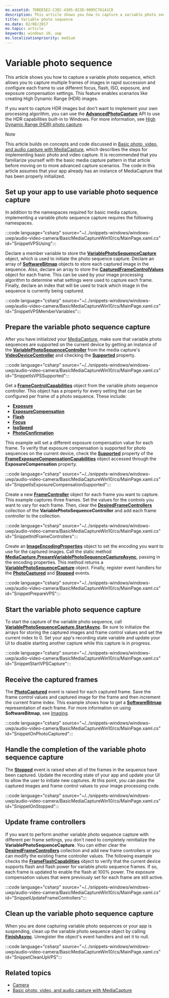 ```yaml
---
ms.assetid: 7DBEE5E2-C3EC-4305-823D-9095C761A1CD
description: This article shows you how to capture a variable photo sequence, which allows you to capture multiple frames of images in rapid succession and configure each frame to use different focus, flash, ISO, exposure, and exposure compensation settings.
title: Variable photo sequence
ms.date: 02/08/2017
ms.topic: article
keywords: windows 10, uwp
ms.localizationpriority: medium
---
```

# Variable photo sequence



This article shows you how to capture a variable photo sequence, which allows you to capture multiple frames of images in rapid succession and configure each frame to use different focus, flash, ISO, exposure, and exposure compensation settings. This feature enables scenarios like creating High Dynamic Range (HDR) images.

If you want to capture HDR images but don't want to implement your own processing algorithm, you can use the [**AdvancedPhotoCapture**](/uwp/api/Windows.Media.Capture.AdvancedPhotoCapture) API to use the HDR capabilities built-in to Windows. For more information, see [High Dynamic Range (HDR) photo capture](high-dynamic-range-hdr-photo-capture.md).

> [!NOTE] 
> This article builds on concepts and code discussed in [Basic photo, video, and audio capture with MediaCapture](basic-photo-video-and-audio-capture-with-MediaCapture.md), which describes the steps for implementing basic photo and video capture. It is recommended that you familiarize yourself with the basic media capture pattern in that article before moving on to more advanced capture scenarios. The code in this article assumes that your app already has an instance of MediaCapture that has been properly initialized.

## Set up your app to use variable photo sequence capture

In addition to the namespaces required for basic media capture, implementing a variable photo sequence capture requires the following namespaces.

:::code language="csharp" source="~/../snippets-windows/windows-uwp/audio-video-camera/BasicMediaCaptureWin10/cs/MainPage.xaml.cs" id="SnippetVPSUsing":::

Declare a member variable to store the [**VariablePhotoSequenceCapture**](/uwp/api/Windows.Media.Capture.Core.VariablePhotoSequenceCapture) object, which is used to initiate the photo sequence capture. Declare an array of [**SoftwareBitmap**](/uwp/api/Windows.Graphics.Imaging.SoftwareBitmap) objects to store each captured image in the sequence. Also, declare an array to store the [**CapturedFrameControlValues**](/uwp/api/Windows.Media.Capture.CapturedFrameControlValues) object for each frame. This can be used by your image processing algorithm to determine what settings were used to capture each frame. Finally, declare an index that will be used to track which image in the sequence is currently being captured.

:::code language="csharp" source="~/../snippets-windows/windows-uwp/audio-video-camera/BasicMediaCaptureWin10/cs/MainPage.xaml.cs" id="SnippetVPSMemberVariables":::

## Prepare the variable photo sequence capture

After you have initialized your [MediaCapture](./index.md), make sure that variable photo sequences are supported on the current device by getting an instance of the [**VariablePhotoSequenceController**](/uwp/api/Windows.Media.Devices.Core.VariablePhotoSequenceController) from the media capture's [**VideoDeviceController**](/uwp/api/Windows.Media.Devices.VideoDeviceController) and checking the [**Supported**](/uwp/api/windows.media.devices.core.variablephotosequencecontroller.supported) property.

:::code language="csharp" source="~/../snippets-windows/windows-uwp/audio-video-camera/BasicMediaCaptureWin10/cs/MainPage.xaml.cs" id="SnippetIsVPSSupported":::

Get a [**FrameControlCapabilities**](/uwp/api/Windows.Media.Devices.Core.FrameControlCapabilities) object from the variable photo sequence controller. This object has a property for every setting that can be configured per frame of a photo sequence. These include:

-   [**Exposure**](/uwp/api/windows.media.devices.core.framecontrolcapabilities.exposure)
-   [**ExposureCompensation**](/uwp/api/windows.media.devices.core.framecontrolcapabilities.exposurecompensation)
-   [**Flash**](/uwp/api/windows.media.devices.core.framecontrolcapabilities.flash)
-   [**Focus**](/uwp/api/windows.media.devices.core.framecontrolcapabilities.focus)
-   [**IsoSpeed**](/uwp/api/windows.media.devices.core.framecontrolcapabilities.isospeed)
-   [**PhotoConfirmation**](/uwp/api/windows.media.devices.core.framecontrolcapabilities.photoconfirmationsupported)

This example will set a different exposure compensation value for each frame. To verify that exposure compensation is supported for photo sequences on the current device, check the [**Supported**](/uwp/api/windows.media.devices.exposurecompensationcontrol.supported) property of the [**FrameExposureCompensationCapabilities**](/uwp/api/Windows.Media.Devices.Core.FrameExposureCompensationCapabilities) object accessed through the **ExposureCompensation** property.

:::code language="csharp" source="~/../snippets-windows/windows-uwp/audio-video-camera/BasicMediaCaptureWin10/cs/MainPage.xaml.cs" id="SnippetIsExposureCompensationSupported":::

Create a new [**FrameController**](/uwp/api/Windows.Media.Devices.Core.FrameController) object for each frame you want to capture. This example captures three frames. Set the values for the controls you want to vary for each frame. Then, clear the [**DesiredFrameControllers**](/uwp/api/windows.media.devices.core.variablephotosequencecontroller.desiredframecontrollers) collection of the **VariablePhotoSequenceController** and add each frame controller to the collection.

:::code language="csharp" source="~/../snippets-windows/windows-uwp/audio-video-camera/BasicMediaCaptureWin10/cs/MainPage.xaml.cs" id="SnippetInitFrameControllers":::

Create an [**ImageEncodingProperties**](/uwp/api/Windows.Media.MediaProperties.ImageEncodingProperties) object to set the encoding you want to use for the captured images. Call the static method [**MediaCapture.PrepareVariablePhotoSequenceCaptureAsync**](/uwp/api/windows.media.capture.mediacapture.preparevariablephotosequencecaptureasync), passing in the encoding properties. This method returns a [**VariablePhotoSequenceCapture**](/uwp/api/Windows.Media.Capture.Core.VariablePhotoSequenceCapture) object. Finally, register event handlers for the [**PhotoCaptured**](/uwp/api/windows.media.capture.core.variablephotosequencecapture.photocaptured) and [**Stopped**](/uwp/api/windows.media.capture.core.variablephotosequencecapture.stopped) events.

:::code language="csharp" source="~/../snippets-windows/windows-uwp/audio-video-camera/BasicMediaCaptureWin10/cs/MainPage.xaml.cs" id="SnippetPrepareVPS":::

## Start the variable photo sequence capture

To start the capture of the variable photo sequence, call [**VariablePhotoSequenceCapture.StartAsync**](/uwp/api/windows.media.capture.core.variablephotosequencecapture.startasync). Be sure to initialize the arrays for storing the captured images and frame control values and set the current index to 0. Set your app's recording state variable and update your UI to disable starting another capture while this capture is in progress.

:::code language="csharp" source="~/../snippets-windows/windows-uwp/audio-video-camera/BasicMediaCaptureWin10/cs/MainPage.xaml.cs" id="SnippetStartVPSCapture":::

## Receive the captured frames

The [**PhotoCaptured**](/uwp/api/windows.media.capture.core.variablephotosequencecapture.photocaptured) event is raised for each captured frame. Save the frame control values and captured image for the frame and then increment the current frame index. This example shows how to get a [**SoftwareBitmap**](/uwp/api/Windows.Graphics.Imaging.SoftwareBitmap) representation of each frame. For more information on using **SoftwareBitmap**, see [Imaging](imaging.md).

:::code language="csharp" source="~/../snippets-windows/windows-uwp/audio-video-camera/BasicMediaCaptureWin10/cs/MainPage.xaml.cs" id="SnippetOnPhotoCaptured":::

## Handle the completion of the variable photo sequence capture

The [**Stopped**](/uwp/api/windows.media.capture.core.variablephotosequencecapture.stopped) event is raised when all of the frames in the sequence have been captured. Update the recording state of your app and update your UI to allow the user to initiate new captures. At this point, you can pass the captured images and frame control values to your image processing code.

:::code language="csharp" source="~/../snippets-windows/windows-uwp/audio-video-camera/BasicMediaCaptureWin10/cs/MainPage.xaml.cs" id="SnippetOnStopped":::

## Update frame controllers

If you want to perform another variable photo sequence capture with different per frame settings, you don't need to completely reinitialize the **VariablePhotoSequenceCapture**. You can either clear the [**DesiredFrameControllers**](/uwp/api/windows.media.devices.core.variablephotosequencecontroller.desiredframecontrollers) collection and add new frame controllers or you can modify the existing frame controller values. The following example checks the [**FrameFlashCapabilities**](/uwp/api/Windows.Media.Devices.Core.FrameFlashCapabilities) object to verify that the current device supports flash and flash power for variable photo sequence frames. If so, each frame is updated to enable the flash at 100% power. The exposure compensation values that were previously set for each frame are still active.

:::code language="csharp" source="~/../snippets-windows/windows-uwp/audio-video-camera/BasicMediaCaptureWin10/cs/MainPage.xaml.cs" id="SnippetUpdateFrameControllers":::

## Clean up the variable photo sequence capture

When you are done capturing variable photo sequences or your app is suspending, clean up the variable photo sequence object by calling [**FinishAsync**](/uwp/api/windows.media.capture.core.variablephotosequencecapture.finishasync). Unregister the object's event handlers and set it to null.

:::code language="csharp" source="~/../snippets-windows/windows-uwp/audio-video-camera/BasicMediaCaptureWin10/cs/MainPage.xaml.cs" id="SnippetCleanUpVPS":::

## Related topics

* [Camera](camera.md)
* [Basic photo, video, and audio capture with MediaCapture](basic-photo-video-and-audio-capture-with-MediaCapture.md)
 

 
